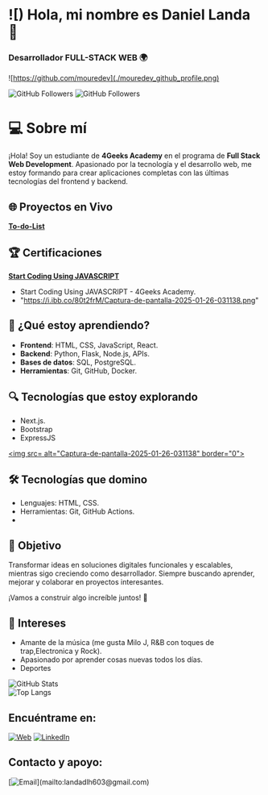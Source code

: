 # ![) Hola, mi nombre es Daniel Landa 👋
### Desarrollador FULL-STACK WEB 🌍

![https://github.com/mouredev](./mouredev_github_profile.png)

![GitHub Followers](https://img.shields.io/github/followers/Dann035?style=social)
![GitHub Followers](https://img.shields.io/github/stars/Dann035?style=social)

# 💻 Sobre mí

¡Hola! Soy un estudiante de **4Geeks Academy** en el programa de **Full Stack Web Development**. Apasionado por la tecnología y el desarrollo web, me estoy formando para crear aplicaciones completas con las últimas tecnologías del frontend y backend.  

## 🌐 Proyectos en Vivo
**[To-do-List](https://dann035.github.io/To-do-List/)**

## 🏆 Certificaciones  
**[Start Coding Using JAVASCRIPT]("https://i.ibb.co/80t2frM/Captura-de-pantalla-2025-01-26-031138.png")**
- Start Coding Using JAVASCRIPT - 4Geeks Academy.
- "https://i.ibb.co/80t2frM/Captura-de-pantalla-2025-01-26-031138.png"

## 🌟 ¿Qué estoy aprendiendo?
- **Frontend**: HTML, CSS, JavaScript, React.
- **Backend**: Python, Flask, Node.js, APIs.
- **Bases de datos**: SQL, PostgreSQL.
- **Herramientas**: Git, GitHub, Docker.

## 🔍 Tecnologías que estoy explorando    
- Next.js.
- Bootstrap
- ExpressJS  

<a href="https://ibb.co/2yHPCvq"><img src= alt="Captura-de-pantalla-2025-01-26-031138" border="0"></a>


## 🛠️ Tecnologías que domino
- Lenguajes: HTML, CSS.
- Herramientas: Git, GitHub Actions.
- 
## 🚀 Objetivo
Transformar ideas en soluciones digitales funcionales y escalables, mientras sigo creciendo como desarrollador. Siempre buscando aprender, mejorar y colaborar en proyectos interesantes.

¡Vamos a construir algo increíble juntos! 🚀

## 🎵 Intereses  
- Amante de la música (me gusta Milo J, R&B con toques de trap,Electronica y Rock).  
- Apasionado por aprender cosas nuevas todos los días.
- Deportes

![GitHub Stats](https://github-readme-stats.vercel.app/api?username=Dann035&show_icons=true&theme=radical)  
![Top Langs](https://github-readme-stats.vercel.app/api/top-langs/?username=Dann035&layout=compact&theme=radical)  

## Encuéntrame en:

[![Web](https://img.shields.io/badge/Web-gray)](https://github.com/Dann035)
[![LinkedIn](https://img.shields.io/badge/Linkedln-blue)](https://www.linkedin.com/in/daniel-landa-57337b349/)

## Contacto y apoyo:
[![Email](https://img.shields.io/badge/landadlh603@gmail.com-email_personal_(respuesta_rápida)-D14836?style=for-the-badge&logo=gmail&logoColor=white&labelColor=101010)](mailto:landadlh603@gmail.com)
